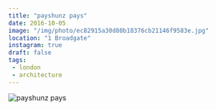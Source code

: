 ```yaml
---
title: "payshunz pays"
date: 2016-10-05
image: "/img/photo/ec82915a30d80b18376cb21146f9583e.jpg"
location: "1 Broadgate"
instagram: true
draft: false
tags:
 - london
 - architecture
---
```


![payshunz pays](/img/photo/ec82915a30d80b18376cb21146f9583e.jpg)
